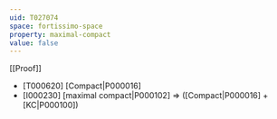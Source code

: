 ```yaml
---
uid: T027074
space: fortissimo-space
property: maximal-compact
value: false
---
```

[[Proof]]

* [T000620] [Compact|P000016]
* [I000230] [maximal compact|P000102] => ([Compact|P000016] + [KC|P000100])


